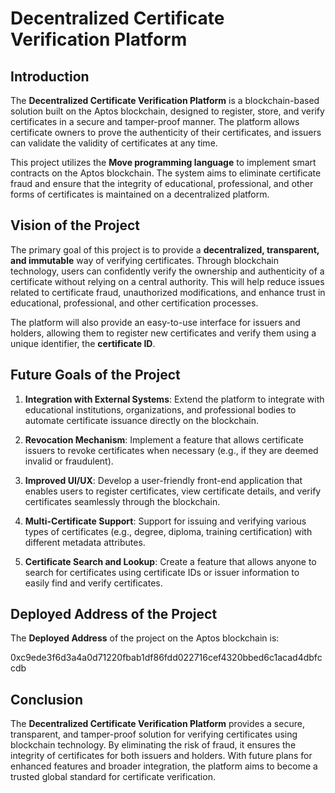 # Decentralized Certificate Verification Platform

## Introduction

The **Decentralized Certificate Verification Platform** is a blockchain-based solution built on the Aptos blockchain, designed to register, store, and verify certificates in a secure and tamper-proof manner. The platform allows certificate owners to prove the authenticity of their certificates, and issuers can validate the validity of certificates at any time.

This project utilizes the **Move programming language** to implement smart contracts on the Aptos blockchain. The system aims to eliminate certificate fraud and ensure that the integrity of educational, professional, and other forms of certificates is maintained on a decentralized platform.

## Vision of the Project

The primary goal of this project is to provide a **decentralized, transparent, and immutable** way of verifying certificates. Through blockchain technology, users can confidently verify the ownership and authenticity of a certificate without relying on a central authority. This will help reduce issues related to certificate fraud, unauthorized modifications, and enhance trust in educational, professional, and other certification processes.

The platform will also provide an easy-to-use interface for issuers and holders, allowing them to register new certificates and verify them using a unique identifier, the **certificate ID**.

## Future Goals of the Project

1. **Integration with External Systems**: Extend the platform to integrate with educational institutions, organizations, and professional bodies to automate certificate issuance directly on the blockchain.
  
2. **Revocation Mechanism**: Implement a feature that allows certificate issuers to revoke certificates when necessary (e.g., if they are deemed invalid or fraudulent).

3. **Improved UI/UX**: Develop a user-friendly front-end application that enables users to register certificates, view certificate details, and verify certificates seamlessly through the blockchain.

4. **Multi-Certificate Support**: Support for issuing and verifying various types of certificates (e.g., degree, diploma, training certification) with different metadata attributes.

5. **Certificate Search and Lookup**: Create a feature that allows anyone to search for certificates using certificate IDs or issuer information to easily find and verify certificates.

## Deployed Address of the Project

The **Deployed Address** of the project on the Aptos blockchain is:

0xc9ede3f6d3a4a0d71220fbab1df86fdd022716cef4320bbed6c1acad4dbfccdb

## Conclusion

The **Decentralized Certificate Verification Platform** provides a secure, transparent, and tamper-proof solution for verifying certificates using blockchain technology. By eliminating the risk of fraud, it ensures the integrity of certificates for both issuers and holders. With future plans for enhanced features and broader integration, the platform aims to become a trusted global standard for certificate verification.
